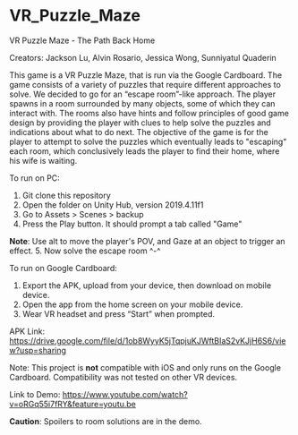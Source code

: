 # VR_Puzzle_Maze
VR Puzzle Maze - The Path Back Home

Creators: Jackson Lu, Alvin Rosario, Jessica Wong, Sunniyatul Quaderin

This game is a VR Puzzle Maze, that is run via the Google Cardboard. The game consists of a variety of puzzles that require different approaches to solve. We decided to go for an “escape room”-like approach. The player spawns in a room surrounded by many objects, some of which they can interact with. The rooms also have hints and follow principles of good game design by providing the player with clues to help solve the puzzles and indications about what to do next. The objective of the game is for the player to attempt to solve the puzzles which eventually leads to "escaping" each room, which conclusively leads the player to find their home, where his wife is waiting.

To run on PC:
1. Git clone this repository
2. Open the folder on Unity Hub, version 2019.4.11f1
3. Go to Assets > Scenes > backup
4. Press the Play button. It should prompt a tab called "Game"

**Note**: Use alt to move the player's POV, and Gaze at an object to trigger an effect.
5. Now solve the escape room ^-^

To run on Google Cardboard:

1. Export the APK, upload from your device, then download on mobile device.
2. Open the app from the home screen on your mobile device.
3. Wear VR headset and press “Start” when prompted.

APK Link: https://drive.google.com/file/d/1ob8WyyK5jTqpjuKJWftBIaS2vKJjH6S6/view?usp=sharing

Note: This project is **not** compatible with iOS and only runs on the Google Cardboard. Compatibility was not tested on other VR devices.

Link to Demo:
https://www.youtube.com/watch?v=oRGq55i7fRY&feature=youtu.be

**Caution**: Spoilers to room solutions are in the demo.
